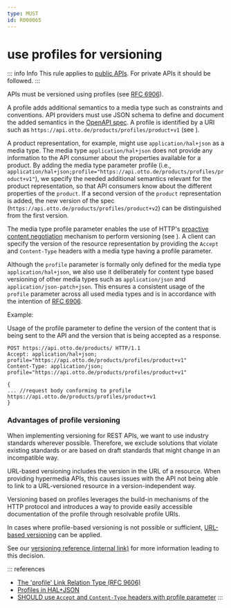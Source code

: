 ```yaml
---
type: MUST
id: R000065
---
```


# use profiles for versioning

::: info Info
This rule applies to [public APIs](../../../010_CORE-PRINCIPLES/030_API-scope.md). For private APIs it should be followed.
:::

APIs must be versioned using profiles (see [RFC 6906](https://www.rfc-editor.org/rfc/rfc6906)).

A profile adds additional semantics to a media type such as constraints and conventions.
API providers must use JSON schema to define and document the added semantics in the [OpenAPI spec](@guidelines/R000003).
A profile is identified by a URI such as `https://api.otto.de/products/profiles/product+v1` (see [](@guidelines/R100066)).

A product representation, for example, might use `application/hal+json` as a media type.
The media type `application/hal+json` does not provide any information to the API consumer about the properties available for a product.
By adding the media type parameter profile (i.e., `application/hal+json;profile="https://api.otto.de/products/profiles/product+v1"`), we specify the needed additional semantics relevant for the product representation, so that API consumers know about the different properties of the `product`.
If a second version of the `product` representation is added, the new version of the spec (`https://api.otto.de/products/profiles/product+v2`) can be distinguished from the first version.

The media type profile parameter enables the use of HTTP's [proactive content negotiation](https://www.rfc-editor.org/rfc/rfc9110.html#section-12.1) mechanism to perform versioning (see [](@guidelines/R000030)).
A client can specify the version of the resource representation by providing the `Accept` and `Content-Type` headers with a media type having a profile parameter.

Although the `profile` parameter is formally only defined for the media type `application/hal+json`, we also use it deliberately for content type based versioning of other media types such as `application/json` and `application/json-patch+json`.
This ensures a consistent usage of the `profile` parameter across all used media types and is in accordance with the intention of [RFC 6906](https://www.rfc-editor.org/rfc/rfc6906#section-3.1).

Example:

Usage of the profile parameter to define the version of the content that is being sent to the API and the version that is being accepted as a response.

```http request
POST https://api.otto.de/products/ HTTP/1.1
Accept: application/hal+json; profile="https://api.otto.de/products/profiles/product+v1"
Content-Type: application/json; profile="https://api.otto.de/products/profiles/product+v1"

{
... //request body conforming to profile https://api.otto.de/products/profiles/product+v1
}
```

### Advantages of profile versioning

When implementing versioning for REST APIs, we want to use industry standards wherever possible.
Therefore, we exclude solutions that violate existing standards or are based on draft standards that might change in an incompatible way.

URL-based versioning includes the version in the URL of a resource.
When providing hypermedia APIs, this causes issues with the API not being able to link to a URL-versioned resource in a version-independent way.

Versioning based on profiles leverages the build-in mechanisms of the HTTP protocol and introduces a way to provide easily accessible documentation of the profile through resolvable profile URIs.

In cases where profile-based versioning is not possible or sufficient, [URL-based versioning](@guidelines/R000026) can be applied.

See our [versioning reference (internal link)](https://github.com/otto-ec/ottoapi_guidelines/blob/main/content/references/REST/versioning.md) for more information leading to this decision.

::: references

- [The 'profile' Link Relation Type (RFC 9606)](https://tools.ietf.org/html/rfc6906)
- [Profiles in HAL+JSON](https://datatracker.ietf.org/doc/html/draft-kelly-json-hal-08#page-8)
- [SHOULD use `Accept` and `Content-Type` headers with profile parameter](@guidelines/R000030)
  :::
